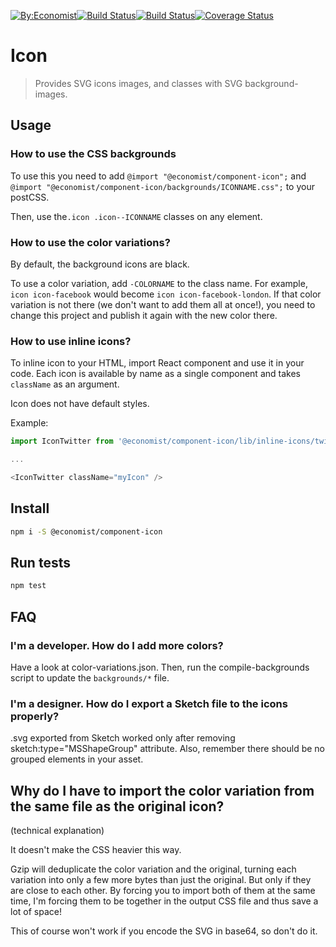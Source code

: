 [![By:Economist](
  https://img.shields.io/badge/By-Economist-e3120b.svg?style=flat-square
)](
  http://www.economist.com/
)[![Build Status](
  https://img.shields.io/npm/v/@economist%2Fcomponent-icon.svg?style=flat-square
)](
  https://www.npmjs.com/package/@economist%2Fcomponent-icon
)[![Build Status](
  https://img.shields.io/travis/economist-components/component-icon/master.svg?style=flat-square
)](
  https://travis-ci.org/economist-components/component-icon/branches
)[![Coverage Status](
  https://img.shields.io/coveralls/economist-components/component-icon/master.svg?style=flat-square
)](
  https://coveralls.io/github/economist-components/component-icon?branch=master
)

# Icon
> Provides SVG icons images, and classes with SVG background-images.

## Usage

### How to use the CSS backgrounds

To use this you need to add `@import "@economist/component-icon";` and `@import "@economist/component-icon/backgrounds/ICONNAME.css";` to your postCSS.

Then, use the`.icon .icon--ICONNAME` classes on any element.

### How to use the color variations?

By default, the background icons are black.

To use a color variation, add `-COLORNAME` to the class name. For example, `icon icon-facebook` would become `icon icon-facebook-london`. If that color variation is not there (we don't want to add them all at once!), you need to change this project and publish it again with the new color there.

### How to use inline icons?

To inline icon to your HTML, import React component and use it in your code. Each icon is available by name as a single component and takes `className` as an argument. 

Icon does not have default styles.

Example:
```js
import IconTwitter from '@economist/component-icon/lib/inline-icons/twitter';

...

<IconTwitter className="myIcon" />

```


## Install

```bash
npm i -S @economist/component-icon
```

## Run tests

```bash
npm test
```

## FAQ

### I'm a developer. How do I add more colors?

Have a look at color-variations.json. Then, run the compile-backgrounds script to update the `backgrounds/*` file.

### I'm a designer. How do I export a Sketch file to the icons properly?

.svg exported from Sketch worked only after removing sketch:type="MSShapeGroup" attribute. Also, remember there should be no grouped elements in your asset.

## Why do I have to import the color variation from the same file as the original icon?

(technical explanation)

It doesn't make the CSS heavier this way.

Gzip will deduplicate the color variation and the original, turning each variation into only a few more bytes than just the original. But only if they are close to each other. By forcing you to import both of them at the same time, I'm forcing them to be together in the output CSS file and thus save a lot of space!

This of course won't work if you encode the SVG in base64, so don't do it.
